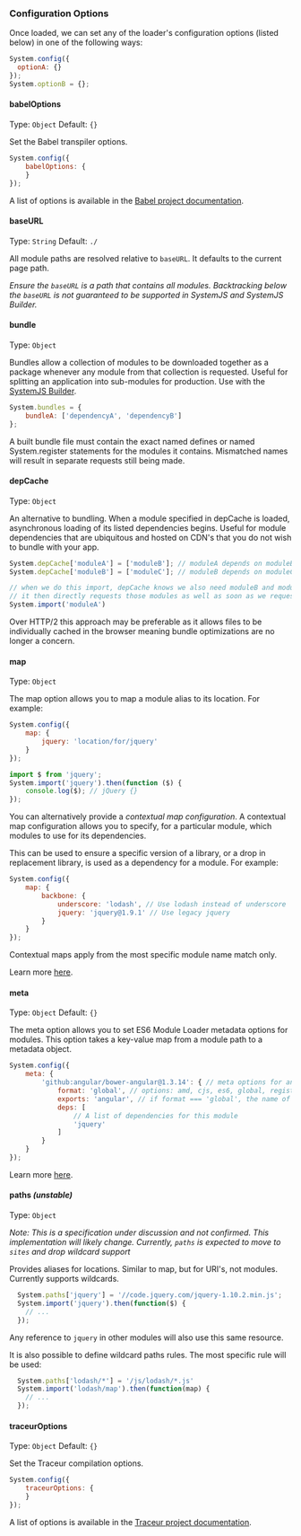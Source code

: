 ### Configuration Options

Once loaded, we can set any of the loader's configuration options (listed below) in one of the following ways:

```javascript
System.config({
  optionA: {}
});
System.optionB = {};
```

#### babelOptions
Type: `Object`
Default: `{}`

Set the Babel transpiler options.

```javascript
System.config({
    babelOptions: {
    }
});
```

A list of options is available in the [Babel project documentation](https://babeljs.io/docs/usage/options/).

#### baseURL
Type: `String` 
Default: `./`

All module paths are resolved relative to `baseURL`. It defaults to the current page path.

_Ensure the `baseURL` is a path that contains all modules. Backtracking below the `baseURL` is not guaranteed to be supported in SystemJS and SystemJS Builder._

#### bundle
Type: `Object`

Bundles allow a collection of modules to be downloaded together as a package whenever any module from that collection is requested. Useful for splitting an application into sub-modules for production. Use with the [SystemJS Builder](https://github.com/systemjs/builder).

```javascript
System.bundles = {
    bundleA: ['dependencyA', 'dependencyB']  
};
```

A built bundle file must contain the exact named defines or named System.register statements for the modules it contains. Mismatched names will result in separate requests still being made.

#### depCache
Type: `Object`

An alternative to bundling. When a module specified in depCache is loaded, asynchronous loading of its listed dependencies begins. Useful for module dependencies that are ubiquitous and hosted on CDN's that you do not wish to bundle with your app.

```javascript
System.depCache['moduleA'] = ['moduleB']; // moduleA depends on moduleB
System.depCache['moduleB'] = ['moduleC']; // moduleB depends on moduleC

// when we do this import, depCache knows we also need moduleB and moduleC,
// it then directly requests those modules as well as soon as we request moduleA
System.import('moduleA')
```

Over HTTP/2 this approach may be preferable as it allows files to be individually cached in the browser meaning bundle optimizations are no longer a concern.

#### map
Type: `Object`

The map option allows you to map a module alias to its location. For example:

```javascript
System.config({
    map: {
        jquery: 'location/for/jquery'
    }
});

import $ from 'jquery';
System.import('jquery').then(function ($) {
    console.log($); // jQuery {}
});

```

You can alternatively provide a _contextual map configuration_. A contextual map configuration allows you to specify, for a particular module, which modules to use for its dependencies.

This can be used to ensure a specific version of a library, or a drop in replacement library, is used as a dependency for a module. For example:

```javascript
System.config({
    map: {
        backbone: {
            underscore: 'lodash', // Use lodash instead of underscore
            jquery: 'jquery@1.9.1' // Use legacy jquery
        }
    }
});
```

Contextual maps apply from the most specific module name match only.

Learn more [here](map-configuration.md).

#### meta
Type: `Object`
Default: `{}`

The meta option allows you to set ES6 Module Loader metadata options for modules. This option takes a key-value map from a module path to a metadata object.

```javascript
System.config({
    meta: {
        'github:angular/bower-angular@1.3.14': { // meta options for angular
            format: 'global', // options: amd, cjs, es6, global, register
            exports: 'angular', // if format === 'global', the name of the global
            deps: [
                // A list of dependencies for this module
                'jquery'
            ]
        }
    }
});
```

Learn more [here](meta.md).

#### paths *(unstable)*
Type: `Object`

_Note: This is a specification under discussion and not confirmed. This implementation will likely change. Currently, `paths` is expected to move to `sites` and drop wildcard support_

Provides aliases for locations. Similar to map, but for URI's, not modules. Currently supports wildcards.


```javascript
  System.paths['jquery'] = '//code.jquery.com/jquery-1.10.2.min.js';
  System.import('jquery').then(function($) {
    // ...
  });
```

Any reference to `jquery` in other modules will also use this same resource.

It is also possible to define wildcard paths rules. The most specific rule will be used:

```javascript
  System.paths['lodash/*'] = '/js/lodash/*.js'
  System.import('lodash/map').then(function(map) {
    // ...
  });
```

#### traceurOptions
Type: `Object`
Default: `{}`

Set the Traceur compilation options.

```javascript
System.config({
    traceurOptions: {
    }
});
```

A list of options is available in the [Traceur project documentation](https://github.com/google/traceur-compiler/wiki/Options-for-Compiling).

